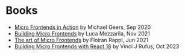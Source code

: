 # Books

- [Micro Frontends in Action](https://www.amazon.ca/Micro-Frontends-Action-Michael-Geers/dp/1617296872/ref=sr_1_2?crid=18WDMZGGRK1T8&dib=eyJ2IjoiMSJ9.CPlRZ7ThHr-xiDcHMXqacXXIXcIrkm78rWOhAmWf_ZyXPZWXFhZVhKC_l1HPTaX9dbS1ZGkMs0gahrzNmWZ-cGyVOt-lmdoSc-cK6FSlVRhBjkbjcH8UAlks23rJEa6s9pPiXtfALVBf58JHIdMfsyqHOBhi_ZyxHcLTmjlkElglqH_binj1d01zPwIHNjdpqa9xChJ6ITf39JsVSU7LVZvltCUpJxUHGYCLJWRlAn1PeMnS5_8zFsNN0BHTqFnK5lhQSZtFu0huQe30dRTBVUkxE5nvqs9_WBulvdqra2w.vLr5EwUB-AWF-f6FnpUUKCozApKUbPJVAz3EYR3Y9Y0&dib_tag=se&keywords=micro+frontends&qid=1716480546&sprefix=micro+frontends%2Caps%2C107&sr=8-2&tag=codesandtags-20) by Michael Geers, Sep 2020
- [Building Micro Frontends](https://www.amazon.ca/Building-Micro-Frontends-Projects-Empowering-Developers/dp/1492082996/ref=sr_1_1?crid=2SFIJHN64IGYL&dib=eyJ2IjoiMSJ9.CPlRZ7ThHr-xiDcHMXqacXXIXcIrkm78rWOhAmWf_ZyXPZWXFhZVhKC_l1HPTaX9dbS1ZGkMs0gahrzNmWZ-cGyVOt-lmdoSc-cK6FSlVRhBjkbjcH8UAlks23rJEa6s9pPiXtfALVBf58JHIdMfsyqHOBhi_ZyxHcLTmjlkElglqH_binj1d01zPwIHNjdpqa9xChJ6ITf39JsVSU7LVZvltCUpJxUHGYCLJWRlAn1PeMnS5_8zFsNN0BHTqFnK5lhQSZtFu0huQe30dRTBVUkxE5nvqs9_WBulvdqra2w.vLr5EwUB-AWF-f6FnpUUKCozApKUbPJVAz3EYR3Y9Y0&dib_tag=se&keywords=micro+frontends&qid=1716480691&sprefix=micro+frontends%2Caps%2C99&sr=8-1&tag=codesandtags-20) by Luca Mezzarila, Nov 2021
- [The art of Micro Frontends](https://www.amazon.ca/Art-Micro-Frontends-compositional-application/dp/1800563566/ref=sr_1_3?crid=2SFIJHN64IGYL&dib=eyJ2IjoiMSJ9.CPlRZ7ThHr-xiDcHMXqacXXIXcIrkm78rWOhAmWf_ZyXPZWXFhZVhKC_l1HPTaX9dbS1ZGkMs0gahrzNmWZ-cGyVOt-lmdoSc-cK6FSlVRhBjkbjcH8UAlks23rJEa6s9pPiXtfALVBf58JHIdMfsyqHOBhi_ZyxHcLTmjlkElhHp5iiWXmZMBnTzSA5FsLbyRfjgjRaXzf3G1CUe4rXV4A_XJA1obM7d2JNCKKPPX__sn7kd4IRLvhd_Xpn_EEus_XLOXVFCLuKEyQiecF1hdA1zCNBxR_qo6xlN3SWfBw.lJKDHzAaLnjtBXODcoDU1JmHszrCIEil1aNi1S89KXM&dib_tag=se&keywords=micro+frontends&qid=1716480902&sprefix=micro+frontends%2Caps%2C99&sr=8-3&tag=codesandtags-20) by Floiran Rappl, Jun 2021
- [Building Micro Frontends with React 18](https://www.amazon.ca/Building-Micro-Frontends-React-applications/dp/1804610968/ref=sr_1_4?crid=2SFIJHN64IGYL&dib=eyJ2IjoiMSJ9.CPlRZ7ThHr-xiDcHMXqacXXIXcIrkm78rWOhAmWf_ZyXPZWXFhZVhKC_l1HPTaX9dbS1ZGkMs0gahrzNmWZ-cGyVOt-lmdoSc-cK6FSlVRhBjkbjcH8UAlks23rJEa6s9pPiXtfALVBf58JHIdMfsyqHOBhi_ZyxHcLTmjlkElhHp5iiWXmZMBnTzSA5FsLbyRfjgjRaXzf3G1CUe4rXV4A_XJA1obM7d2JNCKKPPX__sn7kd4IRLvhd_Xpn_EEus_XLOXVFCLuKEyQiecF1hdA1zCNBxR_qo6xlN3SWfBw.lJKDHzAaLnjtBXODcoDU1JmHszrCIEil1aNi1S89KXM&dib_tag=se&keywords=micro+frontends&qid=1716480902&sprefix=micro+frontends%2Caps%2C99&sr=8-4&tag=codesandtags-20) by Vinci J Rufus, Oct 2023
